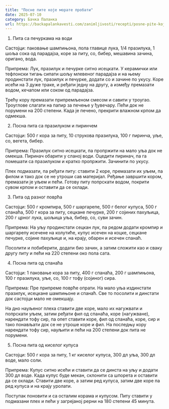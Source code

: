 ```yaml
---
title: "Посне пите које морате пробати"
date: 2025-07-10
category: Бачка Паланка
url: https://backapalankavesti.com/zanimljivosti/recepti/posne-pite-koje-morate-probati2/
---
```


1. Пита са печуркама на води

Састојци: паковање шампињона, пола главице лука, 1/4 празилука, 1 шоља сока од парадајза, коре за питу, со, бибер, мешавина зачина, оригано, вода.

Припрема: Лук, празилук и печурке ситно исецкати. У керамички или тефлонски тигањ сипати шољу млевеног парадајза и на њему продинстати лук, празилук и печурке, додати со и зачине по укусу. Коре исећи на 3 дуже траке, и ређати једну на другу, а између премазати водом, кечапом или соком од парадајза.

Трећу кору премазати припремљеном смесом и савити у троугао. Троуглове слагати на папир за печење у ђувечару. Пећи док не порумени на 200 степени. Када је печено, прекрити влажном крпом да одмекша.

2. Посна пита са празилуком и пиринчем

Састојци: 500 г кора за питу, 10 струкова празилука, 100 г пиринча, уље, со, вегета, бибер.

Припрема: Празилук ситно исецкати, па пропржити на мало уља док не омекша. Пиринач обарити у сланој води. Оцедити пиринач, па га помешати са празилуком и кратко пропржити. Зачинити по укусу.

Плех подмазати, па ређати питу: ставити 2 коре, премазати их уљем, па филом и тако док се не утроши сав материјал. Ређање завршити кором, премазати је уљем и пећи. Готову питу попрскати водом, покрити сувом крпом и оставити да се охлади.

3. Пита од разног поврћа

Састојци: 500 г кромпира, 500 г шаргарепе, 500 г белог купуса, 500 г спанаћа, 500 г кора за питу, сецкане печурке, 200 г сојиних пахуљица, 200 г црног лука, шољица уља, бибер, со, суви зачин.

Припрема: На уљу продинстати сецкан лук, па редом додати кромпир и шаргарепу исечене на колутиће, купус исечен на коцке, сецкане печурке, сојине пахуљице и, на крају, обарен и исечен спанаћ.

Посолити и побиберити, додати био зачин, а затим сложити као и сваку другу питу и пећи на 220 степени око пола сата.

4. Посна пита од спанаћа

Састојци: 1 паковање кора за питу, 400 г спанаћа, 200 г шампињона, 100 г празилука, уље, со, 100 г тофу (сојиног) сира.

Припрема: Пре припреме поврће опрати. На мало уља издинстати празилук, исецкане шампињоне и спанаћ. Све то посолити и динстати док састојци мало не омекшају.

На дно науљеног плеха ставити две коре, мало их нагужвати и попрскати уљем, затим ређати фил од спанаћа, коре (нагужване), нарендати тофу сир, па опет ставити коре, фил од спанаћа, коре, сир и тако понављати док се не утроше коре и фил. На последњу кору нарендати тофу сир, науљити и пећи на 200 степени док пита не порумени.

5. Посна пита од киселог купуса

Састојци: 500 г кора за питу, 1 кг киселог купуса, 300 дл уља, 300 дл воде, мало соли.

Припрема: Купус ситно исећи и ставити да се динста на уљу и додати 300 дл воде. Када купус буде мекан, склонити са шпорета и оставити да се охлади. Ставити две коре, а затим ред купуса, затим две коре па ред купуса и на крају уролати.

Поступак поновити и са осталим корама и купусом. Питу ставити у подмазани плех и пећи у загрејаној рерни на 180 степени 45 минута.
